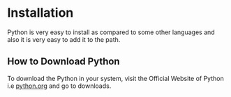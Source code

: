 # Installation

Python is very easy to install as compared to some other languages and also it is very easy to add it to the path.

## How to Download Python

To download the Python in your system, visit the Official Website of Python i.e [python.org](https://www.python.org) and go to downloads.

